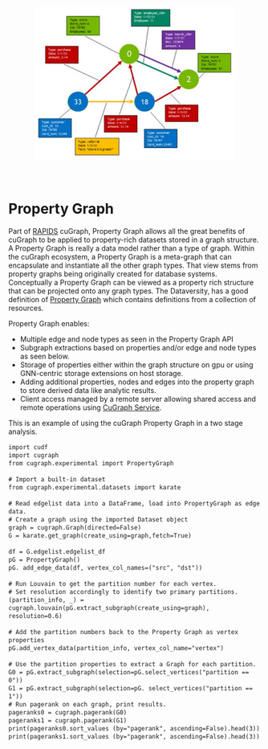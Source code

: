 <h1 align="center";>
  <br>
  <img src="../img/pg_example.png" alt="cuGraph" width="400">
</h1>
<h1 align="left";>
  <br>
Property Graph
</h1>

Part of [RAPIDS](https://rapids.ai) cuGraph, Property Graph allows all the great benefits of cuGraph to be applied to property-rich datasets stored in a graph structure. A Property Graph is really a data model rather than a type of graph.  Within the cuGraph ecosystem, a Property Graph is a meta-graph that can encapsulate and instantiate all the other graph types.  That view stems from property graphs being originally created for database systems.  Conceptually a Property Graph can be viewed as a property rich structure that can be projected onto any graph types.  The Dataversity, has a good definition of [Property Graph](https://www.dataversity.net/what-is-a-property-graph) which contains definitions from a collection of resources.

Property Graph enables:

* Multiple edge and node types as seen in the Property Graph API
* Subgraph extractions based on properties and/or edge and node types as seen below.
* Storage of properties either within the graph structure on gpu or using GNN-centric storage extensions on host storage.
* Adding additional properties, nodes and edges into the property graph to store derived data like analytic results.
* Client access managed by a remote server allowing shared access and remote operations using [CuGraph Service](./cugraph_service.md).

This is an example of using the cuGraph Property Graph in a two stage analysis.

```
import cudf 
import cugraph 
from cugraph.experimental import PropertyGraph

# Import a built-in dataset
from cugraph.experimental.datasets import karate

# Read edgelist data into a DataFrame, load into PropertyGraph as edge data.
# Create a graph using the imported Dataset object
graph = cugraph.Graph(directed=False)
G = karate.get_graph(create_using=graph,fetch=True)

df = G.edgelist.edgelist_df
pG = PropertyGraph() 
pG. add_edge_data(df, vertex_col_names=("src", "dst"))

# Run Louvain to get the partition number for each vertex. 
# Set resolution accordingly to identify two primary partitions. 
(partition_info, _) = cugraph.louvain(pG.extract_subgraph(create_using=graph), resolution=0.6)

# Add the partition numbers back to the Property Graph as vertex properties 
pG.add_vertex_data(partition_info, vertex_col_name="vertex")

# Use the partition properties to extract a Graph for each partition. 
G0 = pG.extract_subgraph(selection=pG.select_vertices("partition == 0"))
G1 = pG.extract_subgraph(selection=pG. select_vertices("partition == 1"))
# Run pagerank on each graph, print results. 
pageranks0 = cugraph.pagerank(G0) 
pageranks1 = cugraph.pagerank(G1) 
print(pageranks0.sort_values (by="pagerank", ascending=False).head(3))
print(pageranks1.sort_values (by="pagerank", ascending=False).head(3))
```
